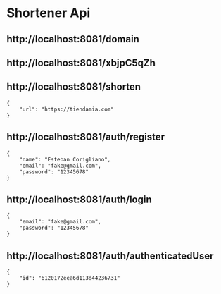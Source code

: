 # Shortener Api

## http://localhost:8081/domain

## http://localhost:8081/xbjpC5qZh

## http://localhost:8081/shorten
	{
		"url": "https://tiendamia.com"
	}

## http://localhost:8081/auth/register
	{
	    "name": "Esteban Corigliano",
	    "email": "fake@gmail.com",
	    "password": "12345678"
	}


## http://localhost:8081/auth/login
	{
	    "email": "fake@gmail.com",
	    "password": "12345678"
	}

## http://localhost:8081/auth/authenticatedUser
	{	
	    "id": "6120172eea6d113d44236731"
	}
